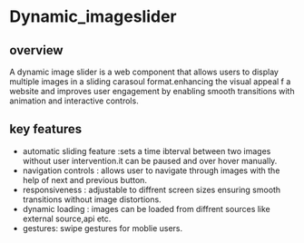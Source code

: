 # Dynamic_imageslider
## overview ##
 A dynamic image slider is a web component that allows users to display multiple images in a sliding carasoul format.enhancing the visual appeal f a website and improves user engagement by enabling smooth transitions with animation and interactive controls.
 ## key features ##
- automatic sliding feature :sets a time ibterval between two images without user intervention.it can be paused and over hover manually.
- navigation controls : allows user to navigate through images with the help of next and previous button.
- responsiveness : adjustable to diffrent screen sizes ensuring smooth transitions without image distortions.
- dynamic loading : images can be loaded from diffrent sources like external source,api etc.
- gestures: swipe gestures for moblie users. 
